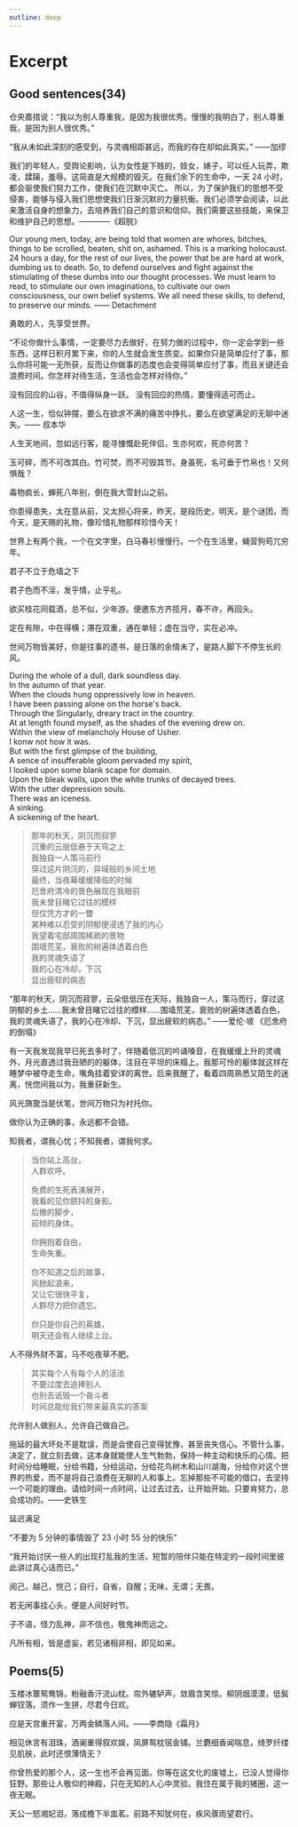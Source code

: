 ```yaml
---
outline: deep
---
```


# Excerpt

## Good sentences(34)

仓央嘉措说：“我以为别人尊重我，是因为我很优秀。慢慢的我明白了，别人尊重我，是因为别人很优秀。”

“我从未如此深刻的感受到，与灵魂相距甚远，而我的存在却如此真实。” ——加缪

我们的年轻人，受舆论影响，认为女性是下贱的，妓女，婊子，可以任人玩弄，欺凌，蹂躏，羞辱。这简直是大规模的毁灭。在我们余下的生命中，一天 24 小时，都会驱使我们努力工作，使我们在沉默中灭亡。
所以，为了保护我们的思想不受侵害，能够与侵入我们思想使我们日渐沉默的力量抗衡。我们必须学会阅读，以此来激活自身的想象力，去培养我们自己的意识和信仰。我们需要这些技能，来保卫和维护自己的思想。————《超脱》

Our young men, today, are being told that women are whores, bitches, things to be scrolled, beaten, shit on, ashamed. This is a marking holocaust. 24 hours a day, for the rest of our lives, the power that be are hard at work, dumbing us to death.
So, to defend ourselves and fight against the stimulating of these dumbs into our thought processes. We must learn to read, to stimulate our own imaginations, to cultivate our own consciousness, our own belief systems. We all need these skills, to defend, to preserve our minds.
—— Detachment

勇敢的人，先享受世界。

“不论你做什么事情，一定要尽力去做好，在努力做的过程中，你一定会学到一些东西，这样日积月累下来，你的人生就会发生质变。如果你只是简单应付了事，那么你将可能一无所获，反而让你做事的态度也会变得简单应付了事，而且关键还会浪费时间。你怎样对待生活，生活也会怎样对待你。”

没有回应的山谷，不值得纵身一跃。
没有回应的热情，要懂得适可而止。

人这一生，恰似钟摆，要么在欲求不满的痛苦中挣扎，要么在欲望满足的无聊中迷失。—— 叔本华

人生天地间，忽如远行客，能寻慷慨赴死伴侣，生亦何欢，死亦何苦？

玉可碎，而不可改其白。竹可焚，而不可毁其节。身虽死，名可垂于竹帛也！又何惧哉？

毒物疯长，蝉死八年别，倒在我大雪封山之前。

你患得患失，太在意从前，又太担心将来，昨天，是段历史，明天，是个谜团，而今天，是天赐的礼物，像珍惜礼物那样珍惜今天！

世界上有两个我，一个在文字里，白马春衫慢慢行。一个在生活里，蝇营狗苟兀穷年。

君子不立于危墙之下

君子色而不淫，发乎情，止乎礼。

欲买桂花同载酒，总不似，少年游。便邀东方齐揽月，春不许，再回头。

定在有隙，中在得横；滞在双重，通在单轻；虚在当守，实在必冲。

世间万物皆美好，你是往事的遗书，是日落的余情未了，是路人脚下不停生长的风。

During the whole of a dull, dark soundless day.<br>
In the autumn of that year.<br>
When the clouds hung oppressively low in heaven.<br>
I have been passing alone on the horse's back.<br>
Through the Singularly, dreary tract in the country.<br>
At at length found myself, as the shades of the evening drew on.<br>
Within the view of melancholy House of Usher.<br>
I konw not how it was.<br>
But with the first glimpse of the building,<br>
A sence of insufferable gloom pervaded my spirit,<br>
I looked upon some blank scape for domain.<br>
Upon the bleak walls, upon the white trunks of decayed trees.<br>
With the utter depression souls.<br>
There was an iceness.<br>
A sinking.<br>
A sickening of the heart.<br>

> 那年的秋天，阴沉而寂寥<br>
> 沉重的云层低悬于天穹之上<br>
> 我独自一人策马前行<br>
> 穿过这片阴沉的，异域般的乡间土地<br>
> 最终，当夜幕缓缓降临的时候<br>
> 厄舍府清冷的景色展现在我眼前<br>
> 我未曾目睹它过往的模样<br>
> 但仅凭方才的一瞥<br>
> 某种难以忍受的阴郁便浸透了我的内心<br>
> 我望着宅邸周围稀疏的景物<br>
> 围墙荒芜，衰败的树遍体透着白色<br>
> 我的灵魂失语了<br>
> 我的心在冷却，下沉<br>
> 显出疲软的病态<br>

“那年的秋天，阴沉而寂寥，云朵低低压在天际，我独自一人，策马而行，穿过这阴郁的乡土……我未曾目睹它过往的模样……围墙荒芜，衰败的树遍体透着白色，我的灵魂失语了，我的心在冷却、下沉，显出疲软的病态。”
——爱伦·坡 《厄舍府的倒塌》

有一天我发现我早已死去多时了，伴随着低沉的吟诵嗓音，在我缓缓上升的灵魂外，月光直透过我丑陋的的躯体，注目在平坦的床榻上。我那可怜的躯体就这样在睡梦中被夺走生命，嘴角挂着安详的离世。后来我醒了，看着四周熟悉又陌生的迷离，恍惚间我以为，我重获新生。

风光旖旎当是伏笔，世间万物只为衬托你。

做你认为正确的事，永远都不会错。

知我者，谓我心忧；不知我者，谓我何求。

> 当你站上高台，<br>
> 人群欢呼。<br>
>
> 免费的生死表演展开，<br>
> 我看的见你颤抖的身影。<br>
> 后撤的脚步，<br>
> 前倾的身体。<br>
>
> 你拥抱着自由，<br>
> 生命失重。<br>
>
> 你不知道之后的故事，<br>
> 风掀起浪来，<br>
> 又让它很快平复，<br>
> 人群尽力把你遗忘。<br>
>
> 你只是你自己的英雄，<br>
> 明天还会有人继续上台。<br>

人不得外财不富，马不吃夜草不肥。

> 其实每个人有每个人的活法<br>
> 不要过度去追捧别人<br>
> 也别去诋毁一个奋斗者<br>
> 时间总能给我们带来最真实的答案<br>

允许别人做别人，允许自己做自己。

拖延的最大坏处不是耽误，而是会使自己变得犹豫，甚至丧失信心。不管什么事，决定了，就立刻去做，这本身就能使人生气勃勃，保持一种主动和快乐的心情。把时间分给睡眠，分给书籍，分给运动，分给花鸟树木和山川湖海，分给你对这个世界的热爱，而不是将自己浪费在无聊的人和事上。忘掉那些不可能的借口，去坚持一个可能的理由。请给时间一点时间，让过去过去，让开始开始。只要肯努力，总会成功的。——史铁生

延迟满足

"不要为 5 分钟的事情毁了 23 小时 55 分的快乐"

“我开始讨厌一些人的出现打乱我的生活，短暂的陪伴只能在特定的一段时间里彼此讲过真心话而已。”

阅己，越己，悦己；自行，自省，自醒；无味，无谓；无畏。

若无闲事挂心头，便是人间好时节。

子不语，怪力乱神，非不信也，敬鬼神而远之。

凡所有相，皆是虚妄，若见诸相非相，即见如来。

## Poems(5)

玉楼冰簟鸳鸯锦，粉融香汗流山枕。帘外辘轳声，敛眉含笑惊。柳阴烟漠漠，低鬓蝉钗落。须作一生拼，尽君今日欢。

应是天宫重开宴，万两金鳞落人间。——李商隐《霜月》

相见休言有泪珠，酒阑重得叙欢娱，凤屏鸳枕宿金铺。兰麝细香闻喘息，绮罗纤缕见肌肤，此时还恨薄情无？

你曾热爱的那个人，这一生也不会再见面。你等在这文化的废墟上，已没人觉得你狂野。那些让人敬仰的神殿，只在无知的人心中灵验。我住在属于我的猪圈，这一夜无眠。

天公一怒湘妃泪，落成檐下半盅茗。前路不知犹何在，疾风骤雨望君行。

<PoemsContainer title="唐多令·芦叶满汀洲" author="宋·刘过" :content="content1" />

<PoemsContainer title="谒金门·风乍起" author="五代·冯延巳" :content="content2" />

<script setup>
import PoemsContainer from '../../.vitepress/theme/components/PoemsContainer.vue'
import { reactive } from 'vue'

const content1 = reactive([
  '芦叶满汀洲，寒沙带浅流。二十年重过南楼。',
  '柳下系船犹未稳，能几日，又中秋。',
  '黄鹤断矶头，故人曾到否？旧江山浑是新愁。',
  '欲买桂花同载酒，终不似，少年游。'
])

cosnt content2 = reactive([
  '风乍起，吹皱一池春水。',
  '闲引鸳鸯香径里，手挼红杏蕊。',
  '斗鸭阑干独倚，碧玉搔头斜坠。',
  '终日望君君不至，举头闻鹊喜。'
])
</script>

